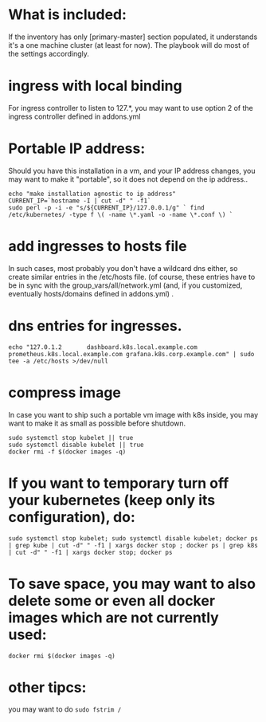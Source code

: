 # What is included:
If the inventory has only [primary-master] section populated, it understands it's a one machine cluster (at least for now).
The playbook will do most of the settings accordingly.

# ingress with local binding
For ingress controller to listen to 127.*, you may want to use option 2 of the ingress controller defined in addons.yml

# Portable IP address:
Should you have this installation in a vm, and your IP address changes, you may want to make it "portable", so it does not depend on the ip address..

```
echo "make installation agnostic to ip address"
CURRENT_IP=`hostname -I | cut -d" " -f1`
sudo perl -p -i -e "s/${CURRENT_IP}/127.0.0.1/g" ` find /etc/kubernetes/ -type f \( -name \*.yaml -o -name \*.conf \) `
```

# add ingresses to hosts file
In such cases, most probably you don't have a wildcard dns either, so create similar entries in the /etc/hosts file.
(of course, these entries have to be in sync with the group_vars/all/network.yml (and, if you customized, eventually hosts/domains defined in addons.yml) .
# dns entries for ingresses. 
```
echo "127.0.1.2       dashboard.k8s.local.example.com prometheus.k8s.local.example.com grafana.k8s.corp.example.com" | sudo tee -a /etc/hosts >/dev/null
```

# compress image
In case you want to ship such a portable vm image with k8s inside, you may want to make it as small as possible before shutdown.

```
sudo systemctl stop kubelet || true
sudo systemctl disable kubelet || true
docker rmi -f $(docker images -q)
```

# If you want to temporary turn off your kubernetes (keep only its configuration), do:
```
sudo systemctl stop kubelet; sudo systemctl disable kubelet; docker ps | grep kube | cut -d" " -f1 | xargs docker stop ; docker ps | grep k8s | cut -d" " -f1 | xargs docker stop; docker ps
```

# To save space, you may want to also delete some or even all docker images which are not currently used:
`docker rmi $(docker images -q)`

# other tipcs:
you may want to do `sudo fstrim /`
